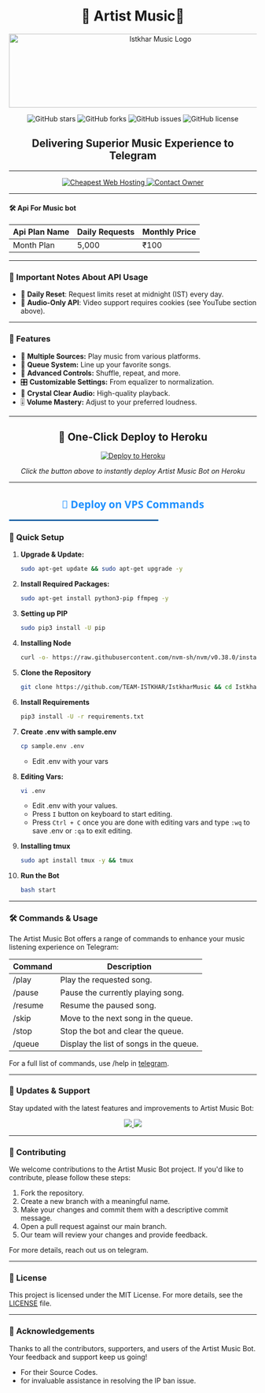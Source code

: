 <h1 align="center">🎵 Artist Music🎵</h1>

<p align="center">
  <img src="https://files.catbox.moe/k1gf6k.jpg" alt="Istkhar Music Logo" width="600" height="150">
</p>

<p align="center">
  <img src="https://img.shields.io/github/stars/TEAM-ISTKHAR/IstkharMusic?style=for-the-badge&color=blue" alt="GitHub stars">
  <img src="https://img.shields.io/github/forks/TEAM-ISTKHAR/IstkharMusic?style=for-the-badge&color=blue" alt="GitHub forks">
  <img src="https://img.shields.io/github/issues/TEAM-ISTKHAR/IstkharMusic?style=for-the-badge&color=red" alt="GitHub issues">
  <img src="https://img.shields.io/github/license/TEAM-ISTKHAR/IstkharMusic?style=for-the-badge&color=green" alt="GitHub license">
</p>

<h2 align="center">Delivering Superior Music Experience to Telegram</h2>

---

<p align="center">
  <a href="https://Istkharhost.in/">
    <img src="https://img.shields.io/badge/Cheapest%20Web%20Hosting-1A237E?style=for-the-badge&logo=cloudflare&logoColor=white" alt="Cheapest Web Hosting">
  </a>
  <a href="https://t.me/Istkhar_Syn">
    <img src="https://img.shields.io/badge/Contact%20Owner-2E64FE?style=for-the-badge&logo=telegram&logoColor=white" alt="Contact Owner">
  </a>
</p>


---

#### 🛠️  Api For Music bot
| Api Plan Name          | Daily Requests | Monthly Price  |
|--------------------|----------------|----------------|
| Month Plan          | 5,000          | ₹100          |
---

### 📌 Important Notes About API Usage

- 🔄 **Daily Reset**: Request limits reset at midnight (IST) every day.
- 🎵 **Audio-Only API**: Video support requires cookies (see YouTube section above).

---

### 🌟 Features

- 🎵 **Multiple Sources:** Play music from various platforms.
- 📃 **Queue System:** Line up your favorite songs.
- 🔀 **Advanced Controls:** Shuffle, repeat, and more.
- 🎛 **Customizable Settings:** From equalizer to normalization.
- 📢 **Crystal Clear Audio:** High-quality playback.
- 🎚 **Volume Mastery:** Adjust to your preferred loudness.

---

<h2 align="center">🚀 One-Click Deploy to Heroku</h2>

<p align="center">
  <a href="https://dashboard.heroku.com/new?template=https://github.com/TEAM-ISTKHAR/IstkharMusic">
    <img src="https://www.herokucdn.com/deploy/button.svg" alt="Deploy to Heroku" />
  </a>
</p>

<p align="center">
  <i>Click the button above to instantly deploy Artist Music Bot on Heroku</i>
</p>


---
<h2 align="center" style="color: #1E90FF; font-family: 'Segoe UI', Tahoma, Geneva, Verdana, sans-serif;">
  🚀 Deploy on VPS Commands
</h2>
<hr style="border: 1px solid #1E90FF; width: 60%;">


### 🔧 Quick Setup

1. **Upgrade & Update:**
   ```bash
   sudo apt-get update && sudo apt-get upgrade -y
   ```

2. **Install Required Packages:**
   ```bash
   sudo apt-get install python3-pip ffmpeg -y
   ```
3. **Setting up PIP**
   ```bash
   sudo pip3 install -U pip
   ```
4. **Installing Node**
   ```bash
   curl -o- https://raw.githubusercontent.com/nvm-sh/nvm/v0.38.0/install.sh | bash && source ~/.bashrc && nvm install v18
   ```
5. **Clone the Repository**
   ```bash
   git clone https://github.com/TEAM-ISTKHAR/IstkharMusic && cd IstkharMusic
   ```
6. **Install Requirements**
   ```bash
   pip3 install -U -r requirements.txt
   ```
7. **Create .env  with sample.env**
   ```bash
   cp sample.env .env
   ```
   - Edit .env with your vars
8. **Editing Vars:**
   ```bash
   vi .env
   ```
   - Edit .env with your values.
   - Press `I` button on keyboard to start editing.
   - Press `Ctrl + C`  once you are done with editing vars and type `:wq` to save .env or `:qa` to exit editing.
9. **Installing tmux**
    ```bash
    sudo apt install tmux -y && tmux
    ```
10. **Run the Bot**
    ```bash
    bash start
    ```

---


### 🛠 Commands & Usage

The Artist Music Bot offers a range of commands to enhance your music listening experience on Telegram:

| Command                 | Description                                 |
|-------------------------|---------------------------------------------|
| /play <song name>     | Play the requested song.                    |
| /pause                | Pause the currently playing song.           |
| /resume               | Resume the paused song.                     |
| /skip                 | Move to the next song in the queue.         |
| /stop                 | Stop the bot and clear the queue.           |
| /queue                | Display the list of songs in the queue.     |

For a full list of commands, use /help in [telegram](https://t.me/Bye_artist).

---

### 🔄 Updates & Support

Stay updated with the latest features and improvements to Artist Music Bot:

<p align="center">
  <a href="https://telegram.me/Bye_artist">
    <img src="https://img.shields.io/badge/Join-Support%20Group-blue?style=for-the-badge&logo=telegram">
  </a>
  <a href="https://telegram.me/Bye_artist">
    <img src="https://img.shields.io/badge/Join-Update%20Channel-blue?style=for-the-badge&logo=telegram">
  </a>
</p>

---

### 🤝 Contributing

We welcome contributions to the Artist Music Bot project. If you'd like to contribute, please follow these steps:

1. Fork the repository.
2. Create a new branch with a meaningful name.
3. Make your changes and commit them with a descriptive commit message.
4. Open a pull request against our main branch.
5. Our team will review your changes and provide feedback.

For more details, reach out us on telegram.

---

### 📜 License

This project is licensed under the MIT License. For more details, see the [LICENSE](LICENSE.txt) file.

---

### 🙏 Acknowledgements

Thanks to all the contributors, supporters, and users of the Artist Music Bot. Your feedback and support keep us going!
-  For their Source Codes.
- for invaluable assistance in resolving the IP ban issue.
